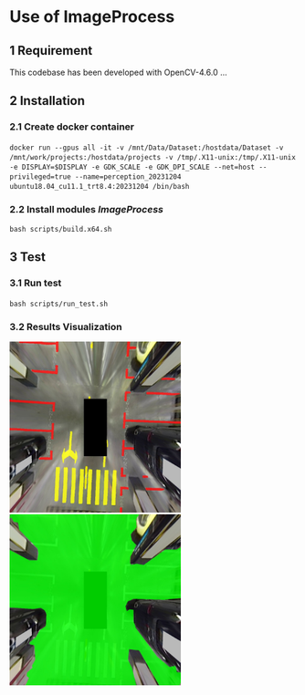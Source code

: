 <!--
 * @Author: lwh
 * @Date: 2023-12-06 10:29:59
 * @LastEditors: lwh
 * @LastEditTime: 2023-12-11 17:17:04
 * @Description: 
 * 
 * Copyright (c) 2023 by ${git_name_email}, All Rights Reserved. 
-->
# Use of ImageProcess

## 1 Requirement
This codebase has been developed with OpenCV-4.6.0 ...

## 2 Installation
### 2.1 Create docker container
`docker run --gpus all -it -v /mnt/Data/Dataset:/hostdata/Dataset -v /mnt/work/projects:/hostdata/projects -v /tmp/.X11-unix:/tmp/.X11-unix -e DISPLAY=$DISPLAY -e GDK_SCALE -e GDK_DPI_SCALE --net=host --privileged=true --name=perception_20231204 ubuntu18.04_cu11.1_trt8.4:20231204 /bin/bash`

### 2.2 Install modules *ImageProcess*
```
bash scripts/build.x64.sh
```

## 3 Test
### 3.1 Run test
`
bash scripts/run_test.sh
`
### 3.2 Results Visualization
<div align=left><img src="./src/test/ll_seg_filter.jpg" width=300 height=300>
<div align=left><img src="./src/test/da_seg_filter.jpg" width=300 height=300>


